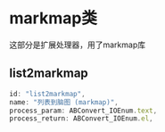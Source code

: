 # markmap类

这部分是扩展处理器，用了markmap库

## list2markmap

```js
id: "list2markmap",
name: "列表到脑图 (markmap)",
process_param: ABConvert_IOEnum.text,
process_return: ABConvert_IOEnum.el,
```
